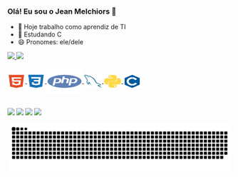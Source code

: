 ### Olá! Eu sou o Jean Melchiors 👋

- 🔭 Hoje trabalho como aprendiz de TI
- 🌱 Estudando C
- 😄 Pronomes: ele/dele

 <div>
  <a href="https://github.com/melchiorsjean">
  <img height="150em" src="https://github-readme-stats.vercel.app/api?username=melchiorsjean&show_icons=true&theme=dracula&include_all_commits=true&count_private=true"/>
  <img height="150em" src="https://github-readme-stats.vercel.app/api/top-langs/?username=melchiorsjean&layout=compact&langs_count=7&theme=dracula"/>
</div>
  
<div style="display: inline_block"><br>
  <img align="center" alt="Jean-HTML" height="30" width="40" src="./ICONS/html.svg">
  <img align="center" alt="Jean-CSS" height="30" width="40" src="./ICONS/css.svg">
  <img align="center" alt="Jean-PHP" height="60" width="80" src="./ICONS/php.svg">
  <img align="center" alt="Jean-PHP" height="30" width="40" src="./ICONS/mysql.svg">
  <img align="center" alt="Jean-PHP" height="30" width="40" src="./ICONS/python.svg">
  <img align="center" alt="Jean-PHP" height="30" width="40" src="./ICONS/c.svg">
</div>

  ##
 
<div> 
  <a href="https://t.me/melchiorsjean"><img src="https://img.shields.io/badge/Telegram-2CA5E0?style=for-the-badge&logo=telegram&logoColor=white" target="_blank"></a>
  <a href="https://instagram.com/melchiorsjean" target="_blank"><img src="https://img.shields.io/badge/-Instagram-%23E4405F?style=for-the-badge&logo=instagram&logoColor=white" target="_blank"></a>
  <a href="https://twitter.com/melchiorsjean"><img src="https://img.shields.io/badge/Twitter-1DA1F2?style=for-the-badge&logo=twitter&logoColor=white" target="_blank"></a>
  <a href="mailto:jeanmelchiors@gmail.com"><img src="https://img.shields.io/badge/-Gmail-%23333?style=for-the-badge&logo=gmail&logoColor=white" target="_blank"></a>
  
  ![Snake animation](./snake.svg)
</div>
